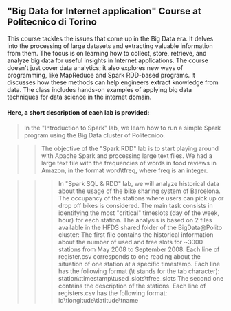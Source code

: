 ## "Big Data for Internet application" Course at Politecnico di Torino

This course tackles the issues that come up in the Big Data era. It delves into the processing of large datasets and extracting valuable information from them. The focus is on learning how to collect, store, retrieve, and analyze big data for useful insights in Internet applications. The course doesn't just cover data analytics; it also explores new ways of programming, like MapReduce and Spark RDD-based programs. It discusses how these methods can help engineers extract knowledge from data. The class includes hands-on examples of applying big data techniques for data science in the internet domain.

#### Here, a short description of each lab is provided:

> In the "Introduction to Spark" lab, we learn how to run a simple Spark program using the Big Data cluster of Politecnico.

>> The objective of the "Spark RDD" lab is to start playing around with Apache Spark and processing large text files. We had a large text file with the frequencies of words in food reviews in Amazon, in the format word\tfreq, where freq is an integer.

>>> In "Spark SQL & RDD" lab, we will analyze historical data about the usage of the bike sharing system of Barcelona. The occupancy of the stations where users can pick up or drop off
bikes is considered. The main task consists in identifying the most "critical" timeslots (day of the week, hour) for each station. The analysis is based on 2 files available in the HFDS shared folder of the BigData@Polito cluster:
The first file contains the historical information about the number of used and free slots for ~3000 stations from May 2008 to September 2008. Each line of register.csv
corresponds to one reading about the situation of one station at a specific timestamp. Each line has the following format (\t stands for the tab character):
station\ttimestamp\tused_slots\tfree_slots
The second one contains the description of the stations. Each line of registers.csv has the following format:
id\tlongitude\tlatitude\tname
